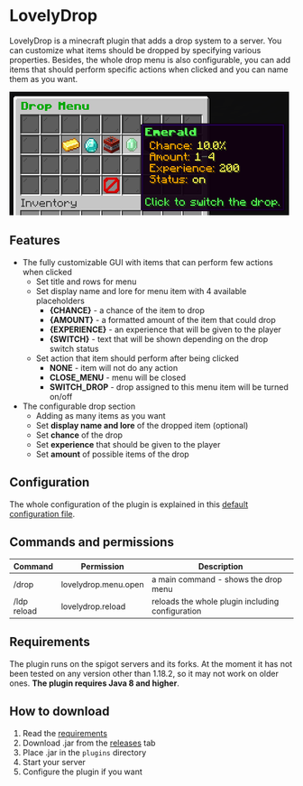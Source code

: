 # LovelyDrop
LovelyDrop is a minecraft plugin that adds a drop system to a server. You can customize what items should be dropped by specifying various properties. Besides, the whole drop menu is also configurable, you can add items that should perform specific actions when clicked and you can name them as you want.

![1](img/menu-preview.png)
## Features
- The fully customizable GUI with items that can perform few actions when clicked
  - Set title and rows for menu
  - Set display name and lore for menu item with 4 available placeholders
    - **{CHANCE}** - a chance of the item to drop
    - **{AMOUNT}** - a formatted amount of the item that could drop
    - **{EXPERIENCE}** - an experience that will be given to the player
    - **{SWITCH}** - text that will be shown depending on the drop switch status
  - Set action that item should perform after being clicked
    - **NONE** - item will not do any action
    - **CLOSE_MENU** - menu will be closed
    - **SWITCH_DROP** - drop assigned to this menu item will be turned on/off
- The configurable drop section
  - Adding as many items as you want
  - Set **display name and lore** of the dropped item (optional)
  - Set **chance** of the drop
  - Set **experience** that should be given to the player
  - Set **amount** of possible items of the drop
## Configuration
The whole configuration of the plugin is explained in this
[default configuration file](https://github.com/zrdzn/LovelyDrop/blob/master/plugin/src/main/resources/config.yml).
## Commands and permissions
| Command | Permission | Description                                                                                 |
| ----------------|---------------|----------------------------------------------------------------------------------|
| /drop | lovelydrop.menu.open | a main command - shows the drop menu                                                  |
| /ldp reload | lovelydrop.reload | reloads the whole plugin including configuration                                 |

## Requirements
The plugin runs on the spigot servers and its forks. At the moment it has not been tested on any version other than 1.18.2,
so it may not work on older ones. **The plugin requires Java 8 and higher**. 

## How to download
1. Read the [requirements](#requirements)
2. Download .jar from the [releases](https://github.com/zrdzn/LovelyDrop/releases) tab
3. Place .jar in the `plugins` directory
4. Start your server
5. Configure the plugin if you want
